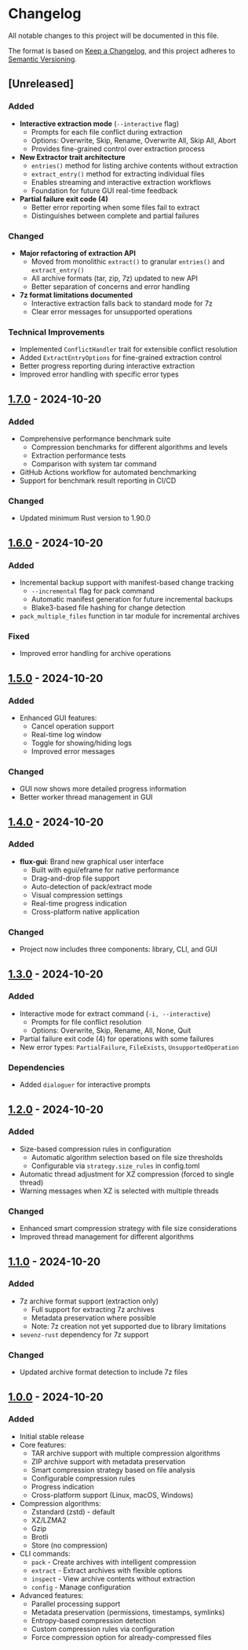 # Changelog

All notable changes to this project will be documented in this file.

The format is based on [Keep a Changelog](https://keepachangelog.com/en/1.0.0/),
and this project adheres to [Semantic Versioning](https://semver.org/spec/v2.0.0.html).

## [Unreleased]

### Added
- **Interactive extraction mode** (`--interactive` flag)
  - Prompts for each file conflict during extraction
  - Options: Overwrite, Skip, Rename, Overwrite All, Skip All, Abort
  - Provides fine-grained control over extraction process
- **New Extractor trait architecture**
  - `entries()` method for listing archive contents without extraction
  - `extract_entry()` method for extracting individual files
  - Enables streaming and interactive extraction workflows
  - Foundation for future GUI real-time feedback
- **Partial failure exit code (4)**
  - Better error reporting when some files fail to extract
  - Distinguishes between complete and partial failures

### Changed
- **Major refactoring of extraction API**
  - Moved from monolithic `extract()` to granular `entries()` and `extract_entry()`
  - All archive formats (tar, zip, 7z) updated to new API
  - Better separation of concerns and error handling
- **7z format limitations documented**
  - Interactive extraction falls back to standard mode for 7z
  - Clear error messages for unsupported operations

### Technical Improvements
- Implemented `ConflictHandler` trait for extensible conflict resolution
- Added `ExtractEntryOptions` for fine-grained extraction control
- Better progress reporting during interactive extraction
- Improved error handling with specific error types

## [1.7.0] - 2024-10-20

### Added
- Comprehensive performance benchmark suite
  - Compression benchmarks for different algorithms and levels
  - Extraction performance tests
  - Comparison with system tar command
- GitHub Actions workflow for automated benchmarking
- Support for benchmark result reporting in CI/CD

### Changed
- Updated minimum Rust version to 1.90.0

## [1.6.0] - 2024-10-20

### Added
- Incremental backup support with manifest-based change tracking
  - `--incremental` flag for pack command
  - Automatic manifest generation for future incremental backups
  - Blake3-based file hashing for change detection
- `pack_multiple_files` function in tar module for incremental archives

### Fixed
- Improved error handling for archive operations

## [1.5.0] - 2024-10-20

### Added
- Enhanced GUI features:
  - Cancel operation support
  - Real-time log window
  - Toggle for showing/hiding logs
  - Improved error messages

### Changed
- GUI now shows more detailed progress information
- Better worker thread management in GUI

## [1.4.0] - 2024-10-20

### Added
- **flux-gui**: Brand new graphical user interface
  - Built with egui/eframe for native performance
  - Drag-and-drop file support
  - Auto-detection of pack/extract mode
  - Visual compression settings
  - Real-time progress indication
  - Cross-platform native application

### Changed
- Project now includes three components: library, CLI, and GUI

## [1.3.0] - 2024-10-20

### Added
- Interactive mode for extract command (`-i, --interactive`)
  - Prompts for file conflict resolution
  - Options: Overwrite, Skip, Rename, All, None, Quit
- Partial failure exit code (4) for operations with some failures
- New error types: `PartialFailure`, `FileExists`, `UnsupportedOperation`

### Dependencies
- Added `dialoguer` for interactive prompts

## [1.2.0] - 2024-10-20

### Added
- Size-based compression rules in configuration
  - Automatic algorithm selection based on file size thresholds
  - Configurable via `strategy.size_rules` in config.toml
- Automatic thread adjustment for XZ compression (forced to single thread)
- Warning messages when XZ is selected with multiple threads

### Changed
- Enhanced smart compression strategy with file size considerations
- Improved thread management for different algorithms

## [1.1.0] - 2024-10-20

### Added
- 7z archive format support (extraction only)
  - Full support for extracting 7z archives
  - Metadata preservation where possible
  - Note: 7z creation not yet supported due to library limitations
- `sevenz-rust` dependency for 7z support

### Changed
- Updated archive format detection to include 7z files

## [1.0.0] - 2024-10-20

### Added
- Initial stable release
- Core features:
  - TAR archive support with multiple compression algorithms
  - ZIP archive support with metadata preservation
  - Smart compression strategy based on file analysis
  - Configurable compression rules
  - Progress indication
  - Cross-platform support (Linux, macOS, Windows)
- Compression algorithms:
  - Zstandard (zstd) - default
  - XZ/LZMA2
  - Gzip
  - Brotli
  - Store (no compression)
- CLI commands:
  - `pack` - Create archives with intelligent compression
  - `extract` - Extract archives with flexible options
  - `inspect` - View archive contents without extraction
  - `config` - Manage configuration
- Advanced features:
  - Parallel processing support
  - Metadata preservation (permissions, timestamps, symlinks)
  - Entropy-based compression detection
  - Custom compression rules via configuration
  - Force compression option for already-compressed files

[1.7.0]: https://github.com/your-username/flux/compare/v1.6.0...v1.7.0
[1.6.0]: https://github.com/your-username/flux/compare/v1.5.0...v1.6.0
[1.5.0]: https://github.com/your-username/flux/compare/v1.4.0...v1.5.0
[1.4.0]: https://github.com/your-username/flux/compare/v1.3.0...v1.4.0
[1.3.0]: https://github.com/your-username/flux/compare/v1.2.0...v1.3.0
[1.2.0]: https://github.com/your-username/flux/compare/v1.1.0...v1.2.0
[1.1.0]: https://github.com/your-username/flux/compare/v1.0.0...v1.1.0
[1.0.0]: https://github.com/your-username/flux/releases/tag/v1.0.0